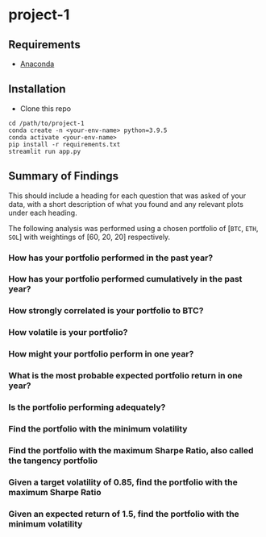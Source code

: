 # project-1

## Requirements
- [Anaconda](https://www.anaconda.com/products/individual)

## Installation
- Clone this repo
```
cd /path/to/project-1
conda create -n <your-env-name> python=3.9.5
conda activate <your-env-name>
pip install -r requirements.txt
streamlit run app.py
```
## Summary of Findings

This should include a heading for each question that was asked of your data, with a short description of what you found and any relevant plots under each heading.

The following analysis was performed using a chosen portfolio of [`BTC`, `ETH`, `SOL`] with weightings of [60, 20, 20] respectively.

### How has your portfolio performed in the past year?

### How has your portfolio performed cumulatively in the past year?

### How strongly correlated is your portfolio to BTC?

### How volatile is your portfolio?

### How might your portfolio perform in one year?

### What is the most probable expected portfolio return in one year?

### Is the portfolio performing adequately?

### Find the portfolio with the minimum volatility

### Find the portfolio with the maximum Sharpe Ratio, also called the tangency portfolio

### Given a target volatility of 0.85, find the portfolio with the maximum Sharpe Ratio

### Given an expected return of 1.5, find the portfolio with the minimum volatility

